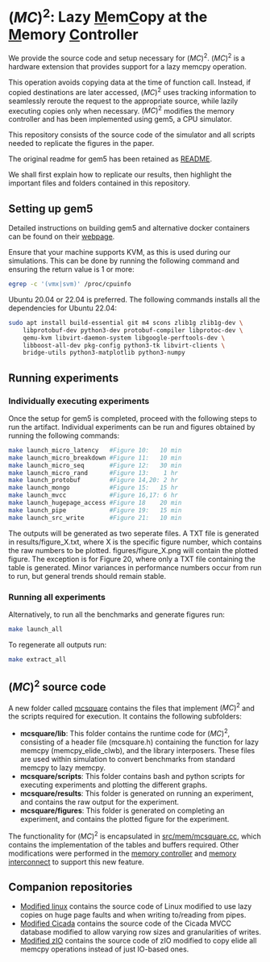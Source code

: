 
# $(MC)^{2}$: Lazy <ins>M</ins>em<ins>C</ins>opy at the <ins>M</ins>emory <ins>C</ins>ontroller

We provide the source code and setup necessary for $(MC)^{2}$. 
$(MC)^{2}$ is a hardware extension that provides support for a lazy memcpy operation. 

This operation avoids copying data at the time of function call.  Instead, if copied destinations are later accessed, $(MC)^{2}$ uses tracking information to seamlessly reroute the request to the appropriate source, while lazily executing copies only when necessary. $(MC)^{2}$ modifies the memory controller and has been implemented using gem5, a CPU simulator.

This repository consists of the source code of the simulator and all scripts needed to replicate the figures in the paper.

The original readme for gem5 has been retained as [README](./README).

We shall first explain how to replicate our results, then highlight the important files and folders contained in this repository.

## Setting up gem5
Detailed instructions on building gem5 and alternative docker containers can be found on their [webpage](https://www.gem5.org/documentation/general_docs/building).

Ensure that your machine supports KVM, as this is used during our simulations. This can be done by running the following command and ensuring the return value is 1 or more:
```bash
egrep -c '(vmx|svm)' /proc/cpuinfo
```

Ubuntu 20.04 or 22.04 is preferred.
The following commands installs all the dependencies for Ubuntu 22.04:
```bash
sudo apt install build-essential git m4 scons zlib1g zlib1g-dev \
    libprotobuf-dev python3-dev protobuf-compiler libprotoc-dev \
    qemu-kvm libvirt-daemon-system libgoogle-perftools-dev \
    libboost-all-dev pkg-config python3-tk libvirt-clients \
    bridge-utils python3-matplotlib python3-numpy
```
## Running experiments

### Individually executing experiments

Once the setup for gem5 is completed, proceed with the following steps to run the artifact. 
Individual experiments can be run and figures obtained by running the following commands:
```bash
make launch_micro_latency   #Figure 10:   10 min
make launch_micro_breakdown #Figure 11:   10 min
make launch_micro_seq       #Figure 12:   30 min
make launch_micro_rand      #Figure 13:    1 hr
make launch_protobuf        #Figure 14,20: 2 hr
make launch_mongo           #Figure 15:   15 hr
make launch_mvcc            #Figure 16,17: 6 hr
make launch_hugepage_access #Figure 18    20 min
make launch_pipe            #Figure 19:   15 min
make launch_src_write       #Figure 21:   10 min
```
The outputs will be generated as two seperate files. A TXT file is generated in results/figure_X.txt, where X is the specific figure number, which contains the raw numbers to be plotted. figures/figure_X.png will contain the plotted figure. The exception is for Figure 20, where only a TXT file containing the table is generated.
Minor variances in performance numbers occur from run to run, but general trends should remain stable.

### Running all experiments

Alternatively, to run all the benchmarks and generate figures run:
```bash
make launch_all 
```
To regenerate all outputs run: 
```bash
make extract_all
```

## $(MC)^{2}$ source code
A new folder called [mcsquare](./mcsquare) contains the files that implement $(MC)^{2}$ and the scripts required for execution. It contains the following subfolders:
- **mcsquare/lib**: This folder contains the runtime code for $(MC)^{2}$, consisting of a header file (mcsquare.h) containing the function for lazy memcpy (memcpy_elide_clwb), and the library interposers. These files are used within simulation to convert benchmarks from standard memcpy to lazy memcpy. 
- **mcsquare/scripts**: This folder contains bash and python scripts for executing experiments and plotting the different graphs.
- **mcsquare/results**: This folder is generated on running an experiment, and contains the raw output for the experiment.
- **mcsquare/figures**: This folder is generated on completing an experiment, and contains the plotted figure for the experiment.

The functionality for $(MC)^{2}$ is encapsulated in [src/mem/mcsquare.cc](./src/mem/mcsquare.cc), which contains the implementation of the tables and buffers required. Other modifications were performed in the [memory controller](./src/mem/mem_ctrl.cc) and [memory interconnect](./src/mem/coherent_xbar.cc) to support this new feature.

## Companion repositories
- [Modified linux](https://github.com/AKKamath/linux-5.7) contains the source code of Linux modified to use lazy copies on huge page faults and when writing to/reading from pipes.
- [Modified Cicada](https://github.com/AKKamath/cicada-engine) contains the source code of the Cicada MVCC database modified to allow varying row sizes and granularities of writes.
- [Modified zIO](https://github.com/AKKamath/zIO) contains the source code of zIO modified to copy elide all memcpy operations instead of just IO-based ones.
